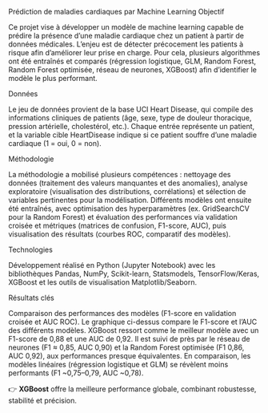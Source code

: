 Prédiction de maladies cardiaques par Machine Learning
Objectif

Ce projet vise à développer un modèle de machine learning capable de prédire la présence d’une maladie cardiaque chez un patient à partir de données médicales. L’enjeu est de détecter précocement les patients à risque afin d’améliorer leur prise en charge. Pour cela, plusieurs algorithmes ont été entraînés et comparés (régression logistique, GLM, Random Forest, Random Forest optimisée, réseau de neurones, XGBoost) afin d’identifier le modèle le plus performant.

Données

Le jeu de données provient de la base UCI Heart Disease, qui compile des informations cliniques de patients (âge, sexe, type de douleur thoracique, pression artérielle, cholestérol, etc.). Chaque entrée représente un patient, et la variable cible HeartDisease indique si ce patient souffre d’une maladie cardiaque (1 = oui, 0 = non).

Méthodologie

La méthodologie a mobilisé plusieurs compétences : nettoyage des données (traitement des valeurs manquantes et des anomalies), analyse exploratoire (visualisation des distributions, corrélations) et sélection de variables pertinentes pour la modélisation. Différents modèles ont ensuite été entraînés, avec optimisation des hyperparamètres (ex. GridSearchCV pour la Random Forest) et évaluation des performances via validation croisée et métriques (matrices de confusion, F1-score, AUC), puis visualisation des résultats (courbes ROC, comparatif des modèles).

Technologies

Développement réalisé en Python (Jupyter Notebook) avec les bibliothèques Pandas, NumPy, Scikit-learn, Statsmodels, TensorFlow/Keras, XGBoost et les outils de visualisation Matplotlib/Seaborn.

Résultats clés

Comparaison des performances des modèles (F1-score en validation croisée et AUC ROC).
Le graphique ci-dessus compare le F1-score et l’AUC des différents modèles. XGBoost ressort comme le meilleur modèle avec un F1-score de 0,88 et une AUC de 0,92. Il est suivi de près par le réseau de neurones (F1 ≈ 0,85, AUC 0,90) et la Random Forest optimisée (F1 0,86, AUC 0,92), aux performances presque équivalentes. En comparaison, les modèles linéaires (régression logistique et GLM) se révèlent moins performants (F1 ~0,75–0,79, AUC ~0,78).

👉 **XGBoost** offre la meilleure performance globale, combinant robustesse, stabilité et précision.
